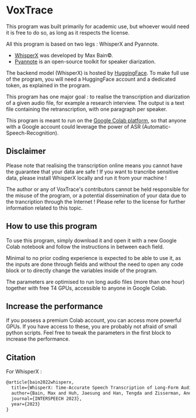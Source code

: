 # VoxTrace

This program was built primarily for academic use, but whoever would need it is free to do so, as long as it respects the license.

All this program is based on two legs : WhisperX and Pyannote. 
- [WhisperX](https://github.com/m-bain/whisperX) was developed by Max Bain©.
- [Pyannote](https://github.com/pyannote/pyannote-audio) is an open-source toolkit for speaker diarization.

The backend model (WhisperX) is hosted by [HuggingFace](https://huggingface.co/CentraLogic/whisperX). To make full use of the program, you will need a HuggingFace account and a dedicated token, as explained in the program.

This program has one major goal : to realise the transcription and diarization of a given audio file, for example a research interview. The output is a text file containing the retranscription, with one paragraph per speaker.

This program is meant to run on the [Google Colab platform](https://colab.research.google.com/), so that anyone with a Google account could leverage the power of ASR (Automatic-Speech-Recognition).


## Disclaimer
Please note that realising the transcription online means you cannot have the guarantee that your data are safe ! If you want to trancribe sensitive data, please install WhisperX locally and run it from your machine ! 

The author or any of VoxTrace's contributors cannot be held responsible for the misuse of the program, or a potential dissemination of your data due to the trancription through the Internet ! Please refer to the license for further information related to this topic.

## How to use this program
To use this program, simply download it and open it with a new Google Colab notebook and follow the instructions in between each field.

Minimal to no prior coding experience is expected to be able to use it, as the inputs are done through fields and without the need to open any code block or to directly change the variables inside of the program.

The parameters are optimised to run long audio files (more than one hour) together with free T4 GPUs, accessible to anyone in Google Colab.

## Increase the performance
If you possess a premium Colab account, you can access more powerful GPUs. If you have access to these, you are probably not afraid of small python scripts. Feel free to tweak the parameters in the first block to increase the performance.

## Citation
For WhisperX :
```Latex
@article{bain2022whisperx,
  title={WhisperX: Time-Accurate Speech Transcription of Long-Form Audio},
  author={Bain, Max and Huh, Jaesung and Han, Tengda and Zisserman, Andrew},
  journal={INTERSPEECH 2023},
  year={2023}
}
```

